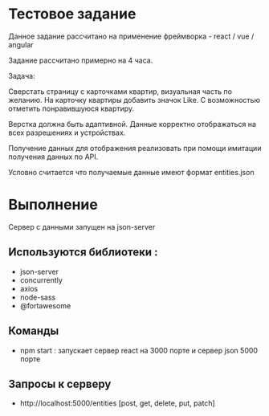 # Тестовое задание

Данное задание рассчитано на применение фреймворка - react / vue / angular

Задание рассчитано примерно на 4 часа.

Задача:

Сверстать страницу с карточками квартир, визуальная часть по желанию. На карточку квартиры добавить значок Like. С возможностью отметить понравившуюся квартиру.

Верстка должна быть адаптивной. Данные корректно отображаться на всех разрешениях и устройствах.

Получение данных для отображения реализовать при помощи имитации получения данных по API.

Условно считается что получаемые данные имеют формат entities.json

# Выполнение

Сервер с данными запущен на json-server

## Используются библиотеки :
 - json-server
 - concurrently
 - axios
 - node-sass
 - @fortawesome

 ## Команды 

 -  npm start : запускает сервер react на 3000 порте и сервер json 5000 порте


##  Запросы к серверу

- http://localhost:5000/entities [post, get, delete, put, patch]
